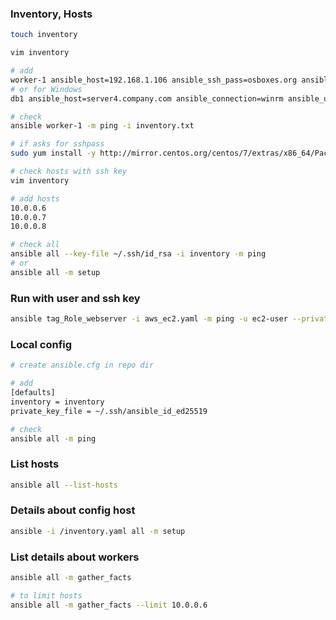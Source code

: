 ### Inventory, Hosts

```bash
touch inventory

vim inventory

# add
worker-1 ansible_host=192.168.1.106 ansible_ssh_pass=osboxes.org ansible_connection=ssh ansible_port=22
# or for Windows
db1 ansible_host=server4.company.com ansible_connection=winrm ansible_user=administrator ansible_password=Password123!

# check
ansible worker-1 -m ping -i inventory.txt

# if asks for sshpass
sudo yum install -y http://mirror.centos.org/centos/7/extras/x86_64/Packages/sshpass-1.06-2.el7.x86_64.rpm

# check hosts with ssh key
vim inventory

# add hosts
10.0.0.6
10.0.0.7
10.0.0.8

# check all
ansible all --key-file ~/.ssh/id_rsa -i inventory -m ping
# or
ansible all -m setup
```

### Run with user and ssh key

```bash
ansible tag_Role_webserver -i aws_ec2.yaml -m ping -u ec2-user --private-key ~/.ssh/willbutton_aws # -i for inventory file
```



### Local config

```bash
# create ansible.cfg in repo dir

# add
[defaults]
inventory = inventory
private_key_file = ~/.ssh/ansible_id_ed25519

# check
ansible all -m ping
```

### List hosts

```bash
ansible all --list-hosts
```

### Details about config host

```bash
ansible -i /inventory.yaml all -m setup
```

### List details about workers

```bash
ansible all -m gather_facts

# to limit hosts
ansible all -m gather_facts --limit 10.0.0.6
```

